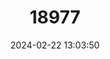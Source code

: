 ---
title: "18977"
category: "Pyrgulopsis neomexicana"
draft: false
date: 2024-02-22 13:03:50
languages:
  English: ["Socorro Snail"]
---